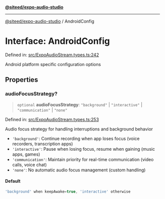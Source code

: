 [**@siteed/expo-audio-studio**](../README.md)

***

[@siteed/expo-audio-studio](../README.md) / AndroidConfig

# Interface: AndroidConfig

Defined in: [src/ExpoAudioStream.types.ts:242](https://github.com/deeeed/expo-audio-stream/blob/34ea5104fe661743627b2234f95382ba6980a44c/packages/expo-audio-studio/src/ExpoAudioStream.types.ts#L242)

Android platform specific configuration options

## Properties

### audioFocusStrategy?

> `optional` **audioFocusStrategy**: `"background"` \| `"interactive"` \| `"communication"` \| `"none"`

Defined in: [src/ExpoAudioStream.types.ts:253](https://github.com/deeeed/expo-audio-stream/blob/34ea5104fe661743627b2234f95382ba6980a44c/packages/expo-audio-studio/src/ExpoAudioStream.types.ts#L253)

Audio focus strategy for handling interruptions and background behavior

- `'background'`: Continue recording when app loses focus (voice recorders, transcription apps)
- `'interactive'`: Pause when losing focus, resume when gaining (music apps, games)
- `'communication'`: Maintain priority for real-time communication (video calls, voice chat)
- `'none'`: No automatic audio focus management (custom handling)

#### Default

```ts
'background' when keepAwake=true, 'interactive' otherwise
```
